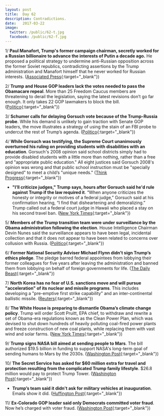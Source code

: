 ```yaml
---
layout: post
title:  Day 62
description: Contradictions.
date:   2017-03-22
image:
  twitter: /public/62-t.jpg
  facebook: /public/62-f.jpg
---
```


1/ **Paul Manafort, Trump's former campaign chairman, secretly worked for a Russian billionaire to advance the interests of Putin a decade ago.** He proposed a political strategy to undermine anti-Russian opposition across the former Soviet republics, contradicting assertions by the Trump administration and Manafort himself that he never worked for Russian interests. ([Associated Press](http://bigstory.ap.org/122ae0b5848345faa88108a03de40c5a){:target="_blank"})

2/ **Trump and House GOP leaders lack the votes needed to pass the Obamacare repeal**. More than 25 Freedom Caucus members are threatening to derail the legislation, saying the latest revisions don’t go far enough. It only takes 22 GOP lawmakers to block the bill. ([Politico](https://secure.politico.com/story/2017/03/obamacare-repeal-mark-meadows-freedom-caucus-236314){:target="_blank"})

3/ **Schumer calls for delaying Gorsuch vote because of the Trump-Russia probe**. While his demand is unlikely to gain traction with Senate GOP leaders, the move illustrates a strategy of using the stain of an FBI probe to undercut the rest of Trump’s agenda. ([Politico](https://secure.politico.com/story/2017/03/chuck-schumer-delay-neil-gorsuch-vote-236315){:target="_blank"})

4/ **While Gorsuch was testifying, the Supreme Court unanimously overturned his ruling on providing students with disabilities with an education**. Gorsuch's 2008 opinion said school districts simply had to provide disabled students with a little more than nothing, rather than a free and "appropriate public education." All eight justices said Gorsuch 2008's opinion was wrong and that public school instruction must be "specially designed" to meet a child’s "unique needs." ([Think Progress](https://thinkprogress.org/while-gorusch-was-testifying-the-supreme-court-unanimously-said-he-was-wrong-33b9ff7eca77#.337dnrrjj){:target="_blank"})

* **"I’ll criticize judges," Trump says, hours after Gorsuch said he'd rule against Trump if the law required it**. “When anyone criticizes the honesty or integrity or motives of a federal judge,” Gorsuch said at his confirmation hearing, “I find that disheartening and demoralizing.” Trump called out a federal court judge in Hawaii who placed a stay on his second travel ban. ([New York Times](https://www.nytimes.com/2017/03/21/us/politics/trump-gorsuch-criticizing-judges.html){:target="_blank"})

5/ **Members of the Trump transition team were under surveillance by the Obama administration following the election**. House Intelligence Chairman Devin Nunes said the surveillance appears to have been legal, incidental collection and that it does not appear to have been related to concerns over collusion with Russia. ([Politico](https://secure.politico.com/story/2017/03/devin-nunes-donald-trump-surveillance-obama-236366){:target="_blank"})

6/ **Former National Security Adviser Michael Flynn didn’t sign Trump’s ethics pledge**. The pledge barred federal appointees from lobbying their former colleagues for five years after leaving the administration and banned them from lobbying on behalf of foreign governments for life. ([The Daily Beast](http://www.thedailybeast.com/articles/2017/03/22/former-national-security-adviser-michael-flynn-didn-t-sign-trump-s-ethics-pledge.html){:target="_blank"})

7/ **North Korea has no fear of U.S. sanctions move and will pursue "acceleration" of its nuclear and missile programs**. This includes developing a "pre-emptive first strike capability" and an inter-continental ballistic missile. ([Reuters](http://www.reuters.com/article/us-northkorea-usa-sanctions-idUSKBN16S2KY){:target="_blank"})

8/ **The White House is preparing to dismantle Obama’s climate change policy**. Trump will order Scott Pruitt, EPA chief, to withdraw and rewrite a set of Obama-era regulations known as the Clean Power Plan, which was devised to shut down hundreds of heavily polluting coal-fired power plants and freeze construction of new coal plants, while replacing them with vast wind and solar farms. ([New York Times](https://www.nytimes.com/2017/03/21/climate/trump-climate-change.html){:target="_blank"})

9/ **Trump signs NASA bill aimed at sending people to Mars**. The bill authorized $19.5 billion in funding to support NASA's long-term goal of sending humans to Mars by the 2030s. ([Washington Post](https://www.washingtonpost.com/news/speaking-of-science/wp/2017/03/21/trump-signs-nasa-bill-aimed-at-landing-on-mars/){:target="_blank"})

10/ **The Secret Service has asked for $60 million extra for travel and protection resulting from the  complicated Trump family lifestyle**. $26.8 million would pay to protect Trump Tower. ([Washington Post](https://www.washingtonpost.com/politics/secret-service-asked-for-60-million-extra-for-trump-era-travel-and-protection-documents-show/2017/03/22/0967e7b6-0a85-11e7-a15f-a58d4a988474_story.html){:target="_blank"})

* **Trump’s team said it didn't ask for military vehicles at inauguration**. Emails show it did. ([Huffington Post](http://www.huffingtonpost.com/entry/emails-trump-military-vehicles-inaugural-parade_us_58d094d1e4b00705db5223ed){:target="_blank"})

11/ **Ex-Colorado GOP leader said only Democrats committed voter fraud**. Now he’s charged with voter fraud. ([Washington Post](https://www.washingtonpost.com/news/morning-mix/wp/2017/03/22/ex-colo-gop-leader-said-only-democrats-committed-voter-fraud-now-hes-charged-with-voter-fraud/){:target="_blank"})